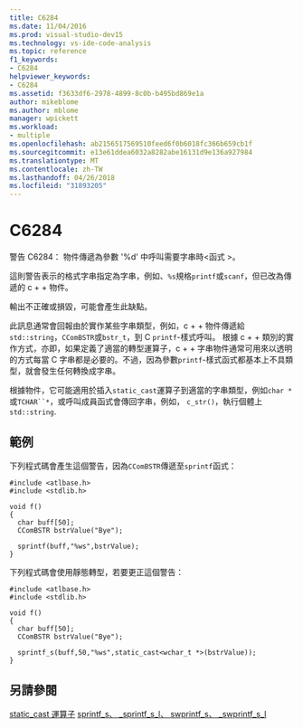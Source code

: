 ```yaml
---
title: C6284
ms.date: 11/04/2016
ms.prod: visual-studio-dev15
ms.technology: vs-ide-code-analysis
ms.topic: reference
f1_keywords:
- C6284
helpviewer_keywords:
- C6284
ms.assetid: f3633df6-2978-4899-8c0b-b495bd869e1a
author: mikeblome
ms.author: mblome
manager: wpickett
ms.workload:
- multiple
ms.openlocfilehash: ab2156517569510feed6f0b6018fc366b659cb1f
ms.sourcegitcommit: e13e61ddea6032a8282abe16131d9e136a927984
ms.translationtype: MT
ms.contentlocale: zh-TW
ms.lasthandoff: 04/26/2018
ms.locfileid: "31893205"
---
```

# <a name="c6284"></a>C6284
警告 C6284： 物件傳遞為參數 '%d' 中呼叫需要字串時\<函式 >。

 這則警告表示的格式字串指定為字串，例如、`%s`規格`printf`或`scanf`，但已改為傳遞的 c + + 物件。

 輸出不正確或損毀，可能會產生此缺點。

 此訊息通常會回報由於實作某些字串類型，例如，c + + 物件傳遞給`std::string`，`CComBSTR`或`bstr_t`，到 C `printf`-樣式呼叫。 根據 c + + 類別的實作方式，亦即，如果定義了適當的轉型運算子，c + + 字串物件通常可用來以透明的方式每當 C 字串都是必要的。不過，因為參數`printf`-樣式函式都基本上不具類型，就會發生任何轉換成字串。

 根據物件，它可能適用於插入`static_cast`運算子到適當的字串類型，例如`char *`或`TCHAR``*`，或呼叫成員函式會傳回字串，例如， `c_str()`，執行個體上`std::string`.

## <a name="example"></a>範例
 下列程式碼會產生這個警告，因為`CComBSTR`傳遞至`sprintf`函式：

```
#include <atlbase.h>
#include <stdlib.h>

void f()
{
  char buff[50];
  CComBSTR bstrValue("Bye");

  sprintf(buff,"%ws",bstrValue);
}
```

 下列程式碼會使用靜態轉型，若要更正這個警告：

```
#include <atlbase.h>
#include <stdlib.h>

void f()
{
  char buff[50];
  CComBSTR bstrValue("Bye");

  sprintf_s(buff,50,"%ws",static_cast<wchar_t *>(bstrValue));
}
```

## <a name="see-also"></a>另請參閱
 [static_cast 運算子](/cpp/cpp/static-cast-operator) [sprintf_s、 _sprintf_s_l、 swprintf_s、 _swprintf_s_l](/cpp/c-runtime-library/reference/sprintf-s-sprintf-s-l-swprintf-s-swprintf-s-l)